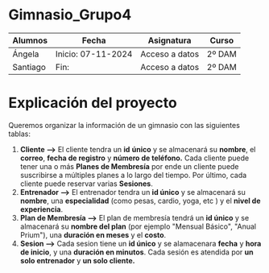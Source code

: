 # Gimnasio_Grupo4

| Alumnos  | Fecha              | Asignatura     | Curso   |
| -------- | ------------------ | -------------- | ------- |
| Ángela  | Inicio: 07-11-2024 | Acceso a datos | 2º DAM |
| Santiago | Fin:               | Acceso a datos | 2º DAM |

# Explicación del proyecto

Queremos organizar la información de un gimnasio con las siguientes tablas:

1. **Cliente -->** El cliente tendra un **id** **único** y se almacenará su **nombre**, el **correo**, **fecha de registro** y **número de teléfono.** Cada cliente puede tener una o más **Planes de Membresía** por ende un cliente puede suscribirse a múltiples planes a lo largo del tiempo. Por último, cada cliente puede reservar varias **Sesiones**.
2. **Entrenador -->** El entrenador tendra un **id único** y se almacenará su **nombre**, una **especialidad** (como pesas, cardio, yoga, etc ) y el **nivel de experiencia**.
3. **Plan de Membresía -->** El plan de membresía tendrá un **id único** y se almacenará su **nombre del plan** (por ejemplo "Mensual Básico", "Anual Prium"), una **duración en meses** y el **costo**.
4. **Sesion -->** Cada sesion tiene un **id único** y se alamacenara **fecha** y **hora de inicio**, y una **duración en minutos**. Cada sesión es atendida por **un solo entrenador** y **un solo cliente.**
